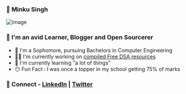 ### 🍭 **Minku Singh**

![image](https://user-images.githubusercontent.com/63182924/119036691-a6563080-b9ce-11eb-89fa-aa608367378e.png)


### 👀 I'm an avid Learner, Blogger and Open Sourcerer
-   🐣 I'm a Sophomore, pursuing Bachelors in Computer Engineering
-   👩‍💻 I'm currently working on [compiled Free DSA resources](https://github.com/minku-singh/DSA-free-resources)
-   🍯 I'm currently learning "a lot of things"
-   😶 Fun Fact : I was once a topper in my school getting 75% of marks

### 👀 Connect - [LinkedIn](https://www.linkedin.com/in/minku-singh-2943a51a5/) | [Twitter](https://twitter.com/minkusingh_) 


